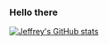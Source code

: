 ### Hello there
[![Jeffrey's GitHub stats](https://github-readme-stats.jeffreyhung.com/api?username=jeffreyhung&show_icons=true&theme=graywhite)](https://github.com/jeffreyhung/github-readme-stats)

<!--
**Jeffreyhung/Jeffreyhung** is a ✨ _special_ ✨ repository because its `README.md` (this file) appears on your GitHub profile.

Here are some ideas to get you started:

- 🔭 I’m currently working on ...
- 🌱 I’m currently learning ...
- 👯 I’m looking to collaborate on ...
- 🤔 I’m looking for help with ...
- 💬 Ask me about ...
- 📫 How to reach me: ...
- 😄 Pronouns: ...
- ⚡ Fun fact: ...
-->
